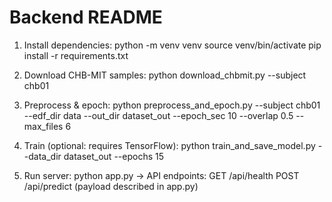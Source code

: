 Backend README
==============
1. Install dependencies:
   python -m venv venv
   source venv/bin/activate
   pip install -r requirements.txt

2. Download CHB-MIT samples:
   python download_chbmit.py --subject chb01

3. Preprocess & epoch:
   python preprocess_and_epoch.py --subject chb01 --edf_dir data --out_dir dataset_out --epoch_sec 10 --overlap 0.5 --max_files 6

4. Train (optional: requires TensorFlow):
   python train_and_save_model.py --data_dir dataset_out --epochs 15

5. Run server:
   python app.py
   -> API endpoints:
      GET /api/health
      POST /api/predict  (payload described in app.py)